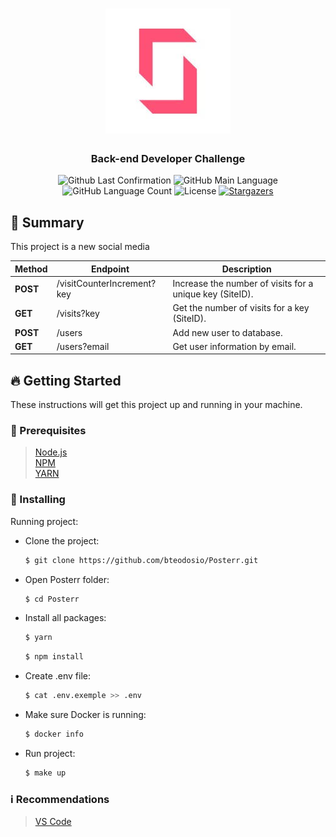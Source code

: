 <h1 align="center">
  <img alt="Posterr" title="tonStone" src=".github/strider.jpeg" width="200px" />
</h1>

<h3 align="center">
  Back-end Developer Challenge
</h3>

<p align="center">
  <img alt = "Github Last Confirmation" src = "https://img.shields.io/github/last-commit/Bteodosio/Posterr">
  <img alt = "GitHub Main Language" src = "https://img.shields.io/github/languages/top/Bteodosio/Posterr">
  <img alt="GitHub Language Count" src="https://img.shields.io/github/languages/count/Bteodosio/Posterr?color=%2304D361">
  <img alt="License" src="https://img.shields.io/badge/license-MIT-%2304D361">

  <a href="https://github.com/Bteodosio/Posterr/stargazers">
    <img alt="Stargazers" src="https://img.shields.io/github/stars/Bteodosio/Posterr?style=social">
  </a>
</p>

## :page_with_curl: Summary

This project is a new social media

Method | Endpoint | Description
------------- | ------------- | -------------
**POST** | /visitCounterIncrement?key | Increase the number of visits for a unique key (SiteID).
**GET** | /visits?key | Get the number of visits for a key (SiteID).
**POST** | ​/users | Add new user to database.
**GET** | /users?email | Get user information by email.

## :fire: Getting Started

These instructions will get this project up and running in your machine.

### :wave: Prerequisites

> [Node.js](http://nodejs.org/) \
> [NPM](https://www.npmjs.com/) \
> [YARN](https://yarnpkg.com/)

### :rocket: Installing

Running project:

- Clone the project:

  ```sh
  $ git clone https://github.com/bteodosio/Posterr.git
  ```

- Open Posterr folder:

  ```sh
  $ cd Posterr
  ```

- Install all packages:

  ```sh
  $ yarn
  ```
  ```sh
  $ npm install
  ```

- Create .env file:

  ```sh
  $ cat .env.exemple >> .env
  ```

- Make sure Docker is running:

  ```sh
  $ docker info
  ```

- Run project:

  ```sh
  $ make up
  ```

### :information_source: Recommendations

> [VS Code](https://code.visualstudio.com/)
